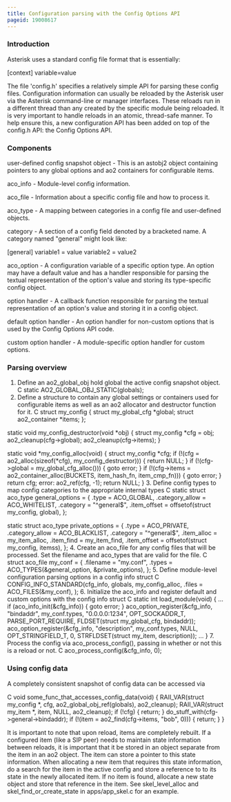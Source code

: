 ```yaml
---
title: Configuration parsing with the Config Options API
pageid: 19008617
---
```


### Introduction


Asterisk uses a standard config file format that is essentially:



[context]
variable=value

The file 'config.h' specifies a relatively simple API for parsing these config files. Configuration information can usually be reloaded by the Asterisk user via the Asterisk command-line or manager interfaces. These reloads run in a different thread than any created by the specific module being reloaded. It is very important to handle reloads in an atomic, thread-safe manner. To help ensure this, a new configuration API has been added on top of the config.h API: the Config Options API.


### Components


user-defined config snapshot object - This is an astobj2 object containing pointers to any global options and ao2 containers for configurable items.


aco\_info - Module-level config information.


aco\_file - Information about a specific config file and how to process it.


aco\_type - A mapping between categories in a config file and user-defined objects.


category - A section of a config field denoted by a bracketed name. A category named "general" might look like:



[general]
variable1 = value
variable2 = value2

aco\_option - A configuration variable of a specific option type. An option may have a default value and has a handler responsible for parsing the textual representation of the option's value and storing its type-specific config object.


option handler - A callback function responsible for parsing the textual representation of an option's value and storing it in a config object.


default option handler - An option handler for non-custom options that is used by the Config Options API code.


custom option handler - A module-specific option handler for custom options.


### Parsing overview


1. Define an ao2\_global\_obj hold global the active config snapshot object.
C
static AO2\_GLOBAL\_OBJ\_STATIC(globals);
2. Define a structure to contain any global settings or containers used for configurable items as well as an ao2 allocator and destructor function for it.
C
struct my\_config {
 struct my\_global\_cfg \*global;
 struct ao2\_container \*items;
};

static void my\_config\_destructor(void \*obj)
{
 struct my\_config \*cfg = obj;
 ao2\_cleanup(cfg->global);
 ao2\_cleanup(cfg->items);
}

static void \*my\_config\_alloc(void)
{
 struct my\_config \*cfg;
 if (!(cfg = ao2\_alloc(sizeof(\*cfg), my\_config\_destructor))) {
 return NULL;
 }
 if (!(cfg->global = my\_global\_cfg\_alloc())) {
 goto error;
 }
 if (!(cfg->items = ao2\_container\_alloc(BUCKETS, item\_hash\_fn, item\_cmp\_fn))) {
 goto error;
 }
 return cfg;
error:
 ao2\_ref(cfg, -1);
 return NULL;
}
3. Define config types to map config categories to the appropriate internal types
C
static struct aco\_type general\_options = {
 .type = ACO\_GLOBAL,
 .category\_allow = ACO\_WHITELIST,
 .category = "^general$",
 .item\_offset = offsetof(struct my\_config, global),
};

static struct aco\_type private\_options = {
 .type = ACO\_PRIVATE,
 .category\_allow = ACO\_BLACKLIST,
 .category = "^general$",
 .item\_alloc = my\_item\_alloc,
 .item\_find = my\_item\_find,
 .item\_offset = offsetof(struct my\_config, itemss),
};
4. Create an aco\_file for any config files that will be processed. Set the filename and aco\_types that are valid for the file.
C
struct aco\_file my\_conf = {
 .filename = "my.conf",
 .types = ACO\_TYPES(&general\_option, &private\_options),
};
5. Define module-level configuration parsing options in a config info struct
C
CONFIG\_INFO\_STANDARD(cfg\_info, globals, my\_config\_alloc,
 .files = ACO\_FILES(&my\_conf),
);
6. Initialize the aco\_info and register default and custom options with the config info struct
C
static int load\_module(void)
{
...
 if (aco\_info\_init(&cfg\_info)) {
 goto error;
 }
 aco\_option\_register(&cfg\_info, "bindaddr", my\_conf.types, "0.0.0.0:1234", OPT\_SOCKADDR\_T, PARSE\_PORT\_REQUIRE, FLDSET(struct my\_global\_cfg, bindaddr));
 aco\_option\_register(&cfg\_info, "description", my\_conf.types, NULL, OPT\_STRINGFIELD\_T, 0, STRFLDSET(struct my\_item, description));
...
}
7. Process the config via aco\_process\_config(), passing in whether or not this is a reload or not.
C
aco\_process\_config(&cfg\_info, 0);


### Using config data


A completely consistent snapshot of config data can be accessed via


C
void some\_func\_that\_accesses\_config\_data(void)
{
 RAII\_VAR(struct my\_config \*, cfg, ao2\_global\_obj\_ref(globals), ao2\_cleanup);
 RAII\_VAR(struct my\_item \*, item, NULL, ao2\_cleanup);
 if (!cfg) {
 return;
 }
 do\_stuff\_with(cfg->general->bindaddr);
 if (!(item = ao2\_find(cfg->items, "bob", 0))) {
 return;
 }
}


It is important to note that upon reload, items are completely rebuilt. If a configured item (like a SIP peer) needs to maintain state information between reloads, it is important that it be stored in an object separate from the item in an ao2 object. The item can store a pointer to this state information. When allocating a new item that requires this state information, do a search for the item in the active config and store a reference to to its state in the newly allocated item. If no item is found, allocate a new state object and store that reference in the item. See skel\_level\_alloc and skel\_find\_or\_create\_state in apps/app\_skel.c for an example.

